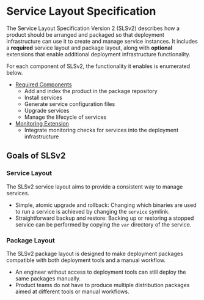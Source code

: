 # Service Layout Specification

The Service Layout Specification Version 2 (SLSv2) describes how a product should be arranged
and packaged so that deployment infrastructure can use it to create and manage service instances. It includes a **required**
service layout and package layout, along with **optional** extensions that enable additional
deployment infrastructure functionality.

For each component of SLSv2, the functionality it enables is enumerated below.

* [Required Components](/required.md/)
  * Add and index the product in the package repository
  * Install services
  * Generate service configuration files
  * Upgrade services
  * Manage the lifecycle of services
* [Monitoring Extension](/monitoring.md/)
  * Integrate monitoring checks for services into the deployment infrastructure

## Goals of SLSv2

### Service Layout

The SLSv2 service layout aims to provide a consistent way to manage services.

* Simple, atomic upgrade and rollback: Changing which binaries are used to run a service is achieved by changing the ``service`` symlink.
* Straightforward backup and restore: Backing up or restoring a stopped service can be performed by copying the ``var`` directory of the service.

### Package Layout

The SLSv2 package layout is designed to make deployment packages compatible with
both deployment tools and a manual workflow.

* An engineer without access to deployment tools can still deploy the same packages manually.
* Product teams do not have to produce multiple distribution packages aimed at different tools
  or manual workflows.

